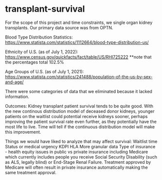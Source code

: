 # transplant-survival
For the scope of this project and time constraints, we single organ kidney transplants. Our primary data source was from OPTN.

Blood Type Distribution Statistics: https://www.statista.com/statistics/1112664/blood-type-distribution-us/

Ethnicity of U.S. (as of July 1, 2022): https://www.census.gov/quickfacts/fact/table/US/RHI725222
**note that the percentages total 102.5%

Age Groups of U.S. (as of July 1, 2021): https://www.statista.com/statistics/241488/population-of-the-us-by-sex-and-age/

There were some categories of data that we eliminated because it lacked information.

Outcomes:
Kidney transplant patient survival tends to be quite good.
With the new continous distribution model of deceased donor kidneys, younger patients on the waitlist could potential receive kidneys sooner, perhaps improving the patient survival rate even further, as they potentially have the most life to live. Time will tell if the continuous distribution model will make this improvement.

Things we would have liked to analyze that may affect survival:
Waitlist time
Status or medical urgency
KDPI
HLA 
More granular data
Type of insurance - health equity issues in public vs private insurance including Medicare which currently includes people you receive Social Security Disability (such as ALS, legally blind) or End-Stage Renal Failure. Treatment approved by Medicare will often result in private insurance automatically making the same treatment approval. 